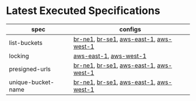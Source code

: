 # Latest Executed Specifications

| spec | configs |
|------|---------|
| list-buckets | [br-ne1](./runs/list-buckets_test_br-ne1.md), [br-se1](./runs/list-buckets_test_br-se1.md), [aws-east-1](./runs/list-buckets_test_aws-east-1.md), [aws-west-1](./runs/list-buckets_test_aws-west-1.md) |
| locking | [aws-east-1](./runs/locking_test_aws-east-1.md), [aws-west-1](./runs/locking_test_aws-west-1.md) |
| presigned-urls | [br-ne1](./runs/presigned-urls_test_params_br-ne1.md), [br-se1](./runs/presigned-urls_test_params_br-se1.md), [aws-east-1](./runs/presigned-urls_test_params_aws-east-1.md), [aws-west-1](./runs/presigned-urls_test_params_aws-west-1.md)  |
| unique-bucket-name | [br-ne1](./runs/unique-bucket-name_test_br-ne1.md), [br-se1](./runs/unique-bucket-name_test_br-se1.md), [aws-east-1](./runs/unique-bucket-name_test_aws-east-1.md), [aws-west-1](./runs/unique-bucket-name_test_aws-west-1.md) |

